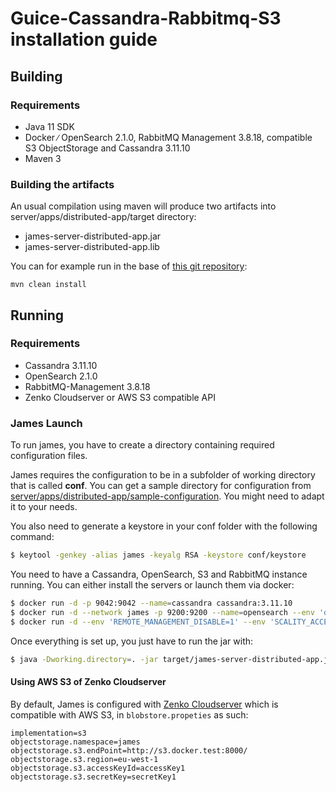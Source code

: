 # Guice-Cassandra-Rabbitmq-S3 installation guide

## Building

### Requirements

 - Java 11 SDK
 - Docker ∕ OpenSearch 2.1.0, RabbitMQ Management 3.8.18, compatible S3 ObjectStorage and Cassandra 3.11.10
 - Maven 3

### Building the artifacts

An usual compilation using maven will produce two artifacts into server/apps/distributed-app/target directory:

 * james-server-distributed-app.jar
 * james-server-distributed-app.lib

You can for example run in the base of [this git repository](https://github.com/apache/james-project):

```
mvn clean install
```

## Running

### Requirements

 * Cassandra 3.11.10
 * OpenSearch 2.1.0
 * RabbitMQ-Management 3.8.18
 * Zenko Cloudserver or AWS S3 compatible API

### James Launch

To run james, you have to create a directory containing required configuration files.

James requires the configuration to be in a subfolder of working directory that is called **conf**. You can get a sample
directory for configuration from
[server/apps/distributed-app/sample-configuration](https://github.com/apache/james-project/tree/master/server/apps/distributed-app/sample-configuration). You might need to adapt it to your needs.

You also need to generate a keystore in your conf folder with the following command:

```bash
$ keytool -genkey -alias james -keyalg RSA -keystore conf/keystore
```

You need to have a Cassandra, OpenSearch, S3 and RabbitMQ instance running. You can either install the servers or launch them via docker:

```bash
$ docker run -d -p 9042:9042 --name=cassandra cassandra:3.11.10
$ docker run -d --network james -p 9200:9200 --name=opensearch --env 'discovery.type=single-node' opensearchproject/opensearch:2.1.0$ docker run -d -p 5672:5672 -p 15672:15672 --name=rabbitmq rabbitmq:3.9.18-management
$ docker run -d --env 'REMOTE_MANAGEMENT_DISABLE=1' --env 'SCALITY_ACCESS_KEY_ID=accessKey1' --env 'SCALITY_SECRET_ACCESS_KEY=secretKey1' --name=s3 zenko/cloudserver:8.2.6
```

Once everything is set up, you just have to run the jar with:

```bash
$ java -Dworking.directory=. -jar target/james-server-distributed-app.jar
```

#### Using AWS S3 of Zenko Cloudserver
By default, James is configured with [Zenko Cloudserver](https://hub.docker.com/r/zenko/cloudserver) which is compatible with AWS S3, in `blobstore.propeties` as such:

```
implementation=s3
objectstorage.namespace=james
objectstorage.s3.endPoint=http://s3.docker.test:8000/
objectstorage.s3.region=eu-west-1
objectstorage.s3.accessKeyId=accessKey1
objectstorage.s3.secretKey=secretKey1
```
